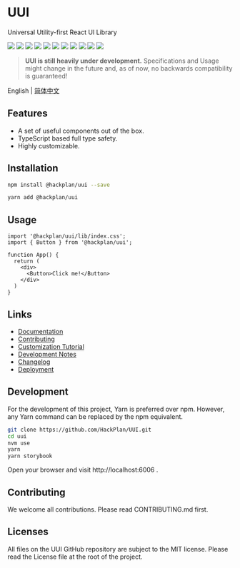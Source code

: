 # UUI

Universal Utility-first React UI Library

![](https://img.shields.io/npm/v/@hackplan/uui)
![](https://img.shields.io/github/workflow/status/HackPlan/UUI/CI)
![](https://img.shields.io/david/HackPlan/UUI)
![](https://img.shields.io/david/dev/HackPlan/UUI)
![](https://img.shields.io/bundlephobia/minzip/@hackplan/uui)
![](https://img.shields.io/npm/dm/@hackplan/uui)
![](https://img.shields.io/github/contributors/HackPlan/UUI)
![](https://img.shields.io/github/issues-pr-raw/HackPlan/UUI)
![](https://img.shields.io/github/issues-raw/HackPlan/UUI)
![](https://img.shields.io/github/languages/top/HackPlan/UUI)
![](https://img.shields.io/github/license/HackPlan/UUI)

> **UUI is still heavily under development.** Specifications and Usage might change in the future and, as of now, no backwards compatibility is guaranteed!

English | [简体中文](https://github.com/HackPlan/UUI/blob/master/docs/README.zh-CN.md)

## Features

* A set of useful components out of the box.
* TypeScript based full type safety.
* Highly customizable.

## Installation

```bash
npm install @hackplan/uui --save
```

```bash
yarn add @hackplan/uui
```

## Usage

```tsx
import '@hackplan/uui/lib/index.css';
import { Button } from '@hackplan/uui';

function App() {
  return (
    <div>
      <Button>Click me!</Button>
    </div>
  )
}
```

## Links

* [Documentation](https://doc.uui.cool)
* [Contributing](https://github.com/HackPlan/UUI/blob/master/CONTRIBUTING.md)
* [Customization Tutorial](https://uui.cool/?path=/docs/customize-tutorial--demo-stepper)
* [Development Notes](https://github.com/HackPlan/UUI/blob/master/DEVNOTES.md)
* [Changelog](https://github.com/HackPlan/UUI/blob/master/CHANGELOG.md)
* [Deployment](https://github.com/HackPlan/UUI/blob/master/DEPLOYMENT.md)


## Development

For the development of this project, Yarn is preferred over npm. However, any Yarn command can be replaced by the npm equivalent.

```bash
git clone https://github.com/HackPlan/UUI.git
cd uui
nvm use
yarn
yarn storybook
```

Open your browser and visit http://localhost:6006 .

## Contributing

We welcome all contributions. Please read CONTRIBUTING.md first.

## Licenses

All files on the UUI GitHub repository are subject to the MIT license. Please read the License file at the root of the project.
